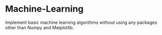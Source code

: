 # Machine-Learning
Implement basic machine learning algorithms without using any packages other than Numpy and Matplotlib. 
